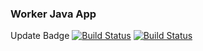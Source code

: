 ### Worker Java App

Update Badge
[![Build Status](http://13.233.106.27:8080/buildStatus/icon?job=instavote%2Fworker-build&subject=Build&color=blue)](http://http://13.233.106.27:8080/job/instavote/job/worker-build/)
[![Build Status](http://13.233.106.27:8080/buildStatus/icon?job=instavote%2Fworker-test&subject=UnitTest&color=pink)](http://13.233.106.27:8080/job/instavote/job/worker-test/)
